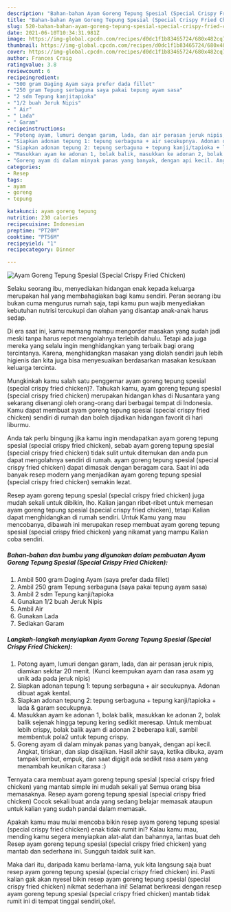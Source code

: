 ```yaml
---
description: "Bahan-bahan Ayam Goreng Tepung Spesial (Special Crispy Fried Chicken) yang nikmat Untuk Jualan"
title: "Bahan-bahan Ayam Goreng Tepung Spesial (Special Crispy Fried Chicken) yang nikmat Untuk Jualan"
slug: 520-bahan-bahan-ayam-goreng-tepung-spesial-special-crispy-fried-chicken-yang-nikmat-untuk-jualan
date: 2021-06-10T10:34:31.981Z
image: https://img-global.cpcdn.com/recipes/d0dc1f1b83465724/680x482cq70/ayam-goreng-tepung-spesial-special-crispy-fried-chicken-foto-resep-utama.jpg
thumbnail: https://img-global.cpcdn.com/recipes/d0dc1f1b83465724/680x482cq70/ayam-goreng-tepung-spesial-special-crispy-fried-chicken-foto-resep-utama.jpg
cover: https://img-global.cpcdn.com/recipes/d0dc1f1b83465724/680x482cq70/ayam-goreng-tepung-spesial-special-crispy-fried-chicken-foto-resep-utama.jpg
author: Frances Craig
ratingvalue: 3.8
reviewcount: 6
recipeingredient:
- "500 gram Daging Ayam saya prefer dada fillet"
- "250 gram Tepung serbaguna saya pakai tepung ayam sasa"
- "2 sdm Tepung kanjitapioka"
- "1/2 buah Jeruk Nipis"
- " Air"
- " Lada"
- " Garam"
recipeinstructions:
- "Potong ayam, lumuri dengan garam, lada, dan air perasan jeruk nipis, diamkan sekitar 20 menit. (Kunci keempukan ayam dan rasa asam yg unik ada pada jeruk nipis)"
- "Siapkan adonan tepung 1: tepung serbaguna + air secukupnya. Adonan dibuat agak kental."
- "Siapkan adonan tepung 2: tepung serbaguna + tepung kanji/tapioka + lada &amp; garam secukupnya."
- "Masukkan ayam ke adonan 1, bolak balik, masukkan ke adonan 2, bolak balik sejenak hingga tepung kering sedikit meresap. Untuk membuat lebih crispy, bolak balik ayam di adonan 2 beberapa kali, sambil membentuk pola2 untuk tepung crispy."
- "Goreng ayam di dalam minyak panas yang banyak, dengan api kecil. Angkat, tiriskan, dan siap disajikan. Hasil akhir saya, ketika dibuka, ayam tampak lembut, empuk, dan saat digigit ada sedikit rasa asam yang menambah keunikan citarasa :)"
categories:
- Resep
tags:
- ayam
- goreng
- tepung

katakunci: ayam goreng tepung 
nutrition: 230 calories
recipecuisine: Indonesian
preptime: "PT20M"
cooktime: "PT56M"
recipeyield: "1"
recipecategory: Dinner

---
```



![Ayam Goreng Tepung Spesial (Special Crispy Fried Chicken)](https://img-global.cpcdn.com/recipes/d0dc1f1b83465724/680x482cq70/ayam-goreng-tepung-spesial-special-crispy-fried-chicken-foto-resep-utama.jpg)

Selaku seorang ibu, menyediakan hidangan enak kepada keluarga merupakan hal yang membahagiakan bagi kamu sendiri. Peran seorang ibu bukan cuma mengurus rumah saja, tapi kamu pun wajib menyediakan kebutuhan nutrisi tercukupi dan olahan yang disantap anak-anak harus sedap.

Di era  saat ini, kamu memang mampu mengorder masakan yang sudah jadi meski tanpa harus repot mengolahnya terlebih dahulu. Tetapi ada juga mereka yang selalu ingin menghidangkan yang terbaik bagi orang tercintanya. Karena, menghidangkan masakan yang diolah sendiri jauh lebih higienis dan kita juga bisa menyesuaikan berdasarkan masakan kesukaan keluarga tercinta. 



Mungkinkah kamu salah satu penggemar ayam goreng tepung spesial (special crispy fried chicken)?. Tahukah kamu, ayam goreng tepung spesial (special crispy fried chicken) merupakan hidangan khas di Nusantara yang sekarang disenangi oleh orang-orang dari berbagai tempat di Indonesia. Kamu dapat membuat ayam goreng tepung spesial (special crispy fried chicken) sendiri di rumah dan boleh dijadikan hidangan favorit di hari liburmu.

Anda tak perlu bingung jika kamu ingin mendapatkan ayam goreng tepung spesial (special crispy fried chicken), sebab ayam goreng tepung spesial (special crispy fried chicken) tidak sulit untuk ditemukan dan anda pun dapat mengolahnya sendiri di rumah. ayam goreng tepung spesial (special crispy fried chicken) dapat dimasak dengan beragam cara. Saat ini ada banyak resep modern yang menjadikan ayam goreng tepung spesial (special crispy fried chicken) semakin lezat.

Resep ayam goreng tepung spesial (special crispy fried chicken) juga mudah sekali untuk dibikin, lho. Kalian jangan ribet-ribet untuk memesan ayam goreng tepung spesial (special crispy fried chicken), tetapi Kalian dapat menghidangkan di rumah sendiri. Untuk Kamu yang mau mencobanya, dibawah ini merupakan resep membuat ayam goreng tepung spesial (special crispy fried chicken) yang nikamat yang mampu Kalian coba sendiri.

<!--inarticleads1-->

##### Bahan-bahan dan bumbu yang digunakan dalam pembuatan Ayam Goreng Tepung Spesial (Special Crispy Fried Chicken):

1. Ambil 500 gram Daging Ayam (saya prefer dada fillet)
1. Ambil 250 gram Tepung serbaguna (saya pakai tepung ayam sasa)
1. Ambil 2 sdm Tepung kanji/tapioka
1. Gunakan 1/2 buah Jeruk Nipis
1. Ambil  Air
1. Gunakan  Lada
1. Sediakan  Garam




<!--inarticleads2-->

##### Langkah-langkah menyiapkan Ayam Goreng Tepung Spesial (Special Crispy Fried Chicken):

1. Potong ayam, lumuri dengan garam, lada, dan air perasan jeruk nipis, diamkan sekitar 20 menit. (Kunci keempukan ayam dan rasa asam yg unik ada pada jeruk nipis)
1. Siapkan adonan tepung 1: tepung serbaguna + air secukupnya. Adonan dibuat agak kental.
1. Siapkan adonan tepung 2: tepung serbaguna + tepung kanji/tapioka + lada &amp; garam secukupnya.
1. Masukkan ayam ke adonan 1, bolak balik, masukkan ke adonan 2, bolak balik sejenak hingga tepung kering sedikit meresap. Untuk membuat lebih crispy, bolak balik ayam di adonan 2 beberapa kali, sambil membentuk pola2 untuk tepung crispy.
1. Goreng ayam di dalam minyak panas yang banyak, dengan api kecil. Angkat, tiriskan, dan siap disajikan. Hasil akhir saya, ketika dibuka, ayam tampak lembut, empuk, dan saat digigit ada sedikit rasa asam yang menambah keunikan citarasa :)




Ternyata cara membuat ayam goreng tepung spesial (special crispy fried chicken) yang mantab simple ini mudah sekali ya! Semua orang bisa memasaknya. Resep ayam goreng tepung spesial (special crispy fried chicken) Cocok sekali buat anda yang sedang belajar memasak ataupun untuk kalian yang sudah pandai dalam memasak.

Apakah kamu mau mulai mencoba bikin resep ayam goreng tepung spesial (special crispy fried chicken) enak tidak rumit ini? Kalau kamu mau, mending kamu segera menyiapkan alat-alat dan bahannya, lantas buat deh Resep ayam goreng tepung spesial (special crispy fried chicken) yang mantab dan sederhana ini. Sungguh taidak sulit kan. 

Maka dari itu, daripada kamu berlama-lama, yuk kita langsung saja buat resep ayam goreng tepung spesial (special crispy fried chicken) ini. Pasti kalian gak akan nyesel bikin resep ayam goreng tepung spesial (special crispy fried chicken) nikmat sederhana ini! Selamat berkreasi dengan resep ayam goreng tepung spesial (special crispy fried chicken) mantab tidak rumit ini di tempat tinggal sendiri,oke!.

